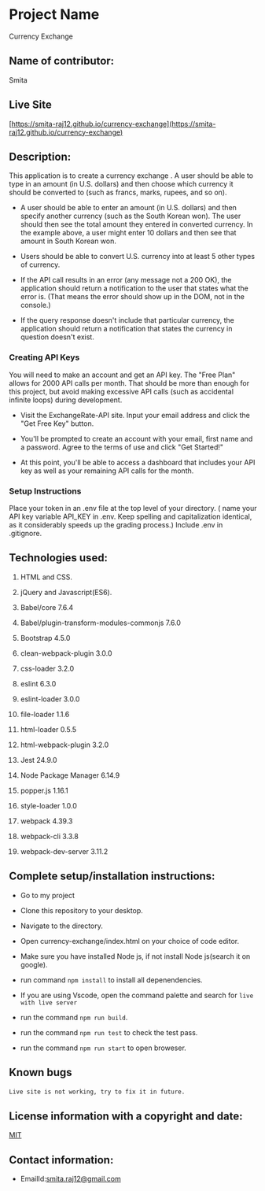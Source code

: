 # Project Name

   Currency Exchange

## Name of contributor:

Smita   

## Live Site

[https://smita-raj12.github.io/currency-exchange](https://smita-raj12.github.io/currency-exchange)

## Description:

This application is to create a currency exchange . A user should be able to type in an amount (in U.S. dollars) and then choose which currency it should be converted to (such as francs, marks, rupees, and so on).

- A user should be able to enter an amount (in U.S. dollars) and then specify another currency (such as the South Korean won). The user should then see the total amount they entered in converted currency. In the example above, a user might enter 10 dollars and then see that amount in South Korean won.

- Users should be able to convert U.S. currency into at least 5 other types of currency.

- If the API call results in an error (any message not a 200 OK), the application should return a notification to the user that states what the error is. (That means the error should show up in the DOM, not in the console.)

- If the query response doesn't include that particular currency, the application should return a notification that states the currency in question doesn't exist. 

### Creating API Keys

You will need to make an account and get an API key. The "Free Plan" allows for 2000 API calls per month. That should be more than enough for this project, but avoid making excessive API calls (such as accidental infinite loops) during development.

- Visit the ExchangeRate-API site. Input your email address and click the "Get Free Key" button.
- You'll be prompted to create an account with your email, first name and a password. Agree to the terms of use and click "Get Started!"

- At this point, you'll be able to access a dashboard that includes your API key as well as your remaining API calls for the month.

### Setup Instructions

Place your token in an .env file at the top level of your directory. ( name your API key variable API_KEY in .env. Keep spelling and capitalization identical, as it considerably speeds up the grading process.)
Include .env in .gitignore.


## Technologies used:

1. HTML and CSS.

2. jQuery and Javascript(ES6).

3. Babel/core 7.6.4

4. Babel/plugin-transform-modules-commonjs 7.6.0

5. Bootstrap 4.5.0

6. clean-webpack-plugin 3.0.0

7. css-loader 3.2.0

8. eslint 6.3.0

9. eslint-loader 3.0.0

10. file-loader 1.1.6

11. html-loader 0.5.5

12. html-webpack-plugin 3.2.0

13. Jest 24.9.0

15. Node Package Manager 6.14.9

16. popper.js 1.16.1

17. style-loader 1.0.0

18. webpack 4.39.3

19. webpack-cli 3.3.8

20. webpack-dev-server 3.11.2
    

## Complete setup/installation instructions:

* Go to my project       

* Clone this repository to your desktop.

* Navigate to the directory.

* Open currency-exchange/index.html on your choice of code editor.

* Make sure you have installed Node js, if not install Node js(search it on google).

* run command `npm install` to install all depenendencies.

* If you are using Vscode, open the command palette and search for `live
with live server`

* run the command `npm run build`.

* run the command `npm run test` to check the test pass.

* run the command `npm run start` to open broweser.


## Known bugs

`Live site is not working, try to fix it in future.`     

## License information with a copyright and date:

 [MIT](https://opensource.org/licenses/MIT)

## Contact information:
   
* EmailId:smita.raj12@gmail.com

